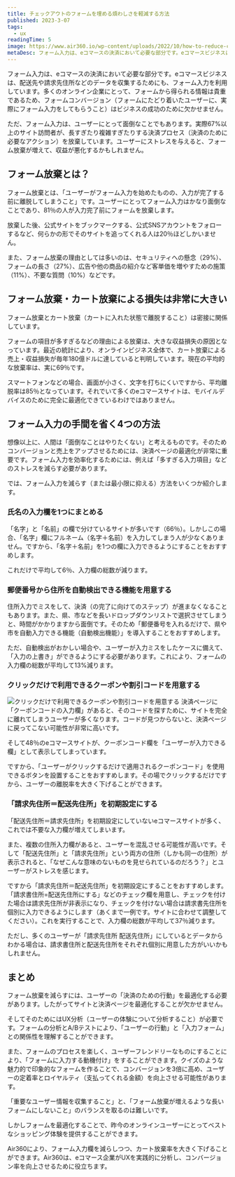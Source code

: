 ```yaml
---
title: チェックアウトのフォームを埋める煩わしさを軽減する方法
published: 2023-3-07
tags: 
  - ux
readingTime: 5
image: https://www.air360.io/wp-content/uploads/2022/10/how-to-reduce-checkout-form-fills.webp
metaDesc: フォーム入力は、eコマースの決済において必要な部分です。eコマースビジネスは、配送先や請求先住所などのデータを収集するためにも、フォーム入力を利用しています。多くのオンライン企業にとって、フォームから得られる情報は貴重であるため、フォームコンバージョンはビジネスの成功のために欠かせません。
---
```


フォーム入力は、eコマースの決済において必要な部分です。eコマースビジネスは、配送先や請求先住所などのデータを収集するためにも、フォーム入力を利用しています。多くのオンライン企業にとって、フォームから得られる情報は貴重であるため、フォームコンバージョン（フォームにたどり着いたユーザーに、実際にフォーム入力をしてもらうこと）はビジネスの成功のために欠かせません。

ただ、フォーム入力は、ユーザーにとって面倒なことでもあります。実際67%以上のサイト訪問者が、長すぎたり複雑すぎたりする決済プロセス（決済のために必要なアクション）を放棄しています。ユーザーにストレスを与えると、フォーム放棄が増えて、収益が悪化するかもしれません。

## フォーム放棄とは？
フォーム放棄とは、「ユーザーがフォーム入力を始めたものの、入力が完了する前に離脱してしまうこと」です。ユーザーにとってフォーム入力はかなり面倒なことであり、81％の人が入力完了前にフォームを放棄します。

放棄した後、公式サイトをブックマークする、公式SNSアカウントをフォローするなど、何らかの形でそのサイトを追ってくれる人は20％ほどしかいません。

また、フォーム放棄の理由としては多いのは、セキュリティへの懸念（29%）、フォームの長さ（27%）、広告や他の商品の紹介など客単価を増やすための施策（11%）、不要な質問（10%）などです。

## フォーム放棄・カート放棄による損失は非常に大きい
フォーム放棄とカート放棄（カートに入れた状態で離脱すること）は密接に関係しています。

フォームの項目が多すぎるなどの理由による放棄は、大きな収益損失の原因となっています。最近の統計により、オンラインビジネス全体で、カート放棄による売上・収益損失が毎年180億ドルに達していると判明しています。現在の平均的な放棄率は、実に69％です。

スマートフォンなどの場合、画面が小さく、文字を打ちにくいですから、平均離脱率は85％となっています。それでいて多くのeコマースサイトは、モバイルデバイスのために完全に最適化できているわけではありません。

## フォーム入力の手間を省く4つの方法
想像以上に、人間は「面倒なことはやりたくない」と考えるものです。そのためコンバージョンと売上をアップさせるためには、決済ページの最適化が非常に重要です。フォーム入力を効率化するためには、例えば「多すぎる入力項目」などのストレスを減らす必要があります。

では、フォーム入力を減らす（または最小限に抑える）方法をいくつか紹介します。
### 氏名の入力欄を1つにまとめる
「名字」と「名前」の欄で分けているサイトが多いです（66％）。しかしこの場合、「名字」欄にフルネーム（名字＋名前）を入力してしまう人が少なくありません。ですから、「名字＋名前」を1つの欄に入力できるようにすることをおすすめします。

これだけで平均して6％、入力欄の総数が減ります。
### 郵便番号から住所を自動検出できる機能を用意する
住所入力でミスをして、決済（の完了に向けてのステップ）が進まなくなることもあります。また、県、市などを長いドロップダウンリストで選択させてしまうと、時間がかかりますから面倒です。そのため「郵便番号を入れるだけで、県や市を自動入力できる機能（自動検出機能）」を導入することをおすすめします。

ただ、自動検出がおかしい場合や、ユーザーが入力ミスをしたケースに備えて、「入力の上書き」ができるようにする必要があります。これにより、フォームの入力欄の総数が平均して13%減ります。

### クリックだけで利用できるクーポンや割引コードを用意する
![クリックだけで利用できるクーポンや割引コードを用意する](https://www.air360.io/wp-content/uploads/2022/10/how-to-reduce-checkout-form-fills-1.webp)
決済ページに「クーポンコードの入力欄」があると、そのコードを探すために、サイトを完全に離れてしまうユーザーが多くなります。コードが見つからないと、決済ページに戻ってこない可能性が非常に高いです。

そして48％のeコマースサイトが、クーポンコード欄を「ユーザーが入力できる欄」として表示してしまっています。

ですから、「ユーザーがクリックするだけで適用されるクーポンコード」を使用できるボタンを設置することをおすすめします。その場でクリックするだけですから、ユーザーの離脱率を大きく下げることができます。

### 「請求先住所＝配送先住所」を初期設定にする
「配送先住所＝請求先住所」を初期設定にしていないeコマースサイトが多く、これでは不要な入力欄が増えてしまいます。

また、複数の住所入力欄があると、ユーザーを混乱させる可能性が高いです。そして「配送先住所」と「請求先住所」という両方の住所（しかも同一の住所）が表示されると、「なぜこんな意味のないものを見せられているのだろう？」とユーザーがストレスを感じます。

ですから「請求先住所＝配送先住所」を初期設定にすることをおすすめします。「請求書住所=配送先住所にする」などのチェック欄を用意し、チェックを付けた場合は請求先住所が非表示になり、チェックを付けない場合は請求書先住所を個別に入力できるようにします（あくまで一例です。サイトに合わせて調整してください）。これを実行することで、入力欄の総数が平均して37％減ります。

ただし、多くのユーザーが「請求先住所 配送先住所」にしているとデータからわかる場合は、請求書住所と配送先住所をそれぞれ個別に用意した方がいいかもしれません。

## まとめ
フォーム放棄を減らすには、ユーザーの「決済のための行動」を最適化する必要があります。したがってサイトと決済ページを最適化することが欠かせません。

そしてそのためにはUX分析（ユーザーの体験について分析すること）が必要です。フォームの分析とA/Bテストにより、「ユーザーの行動」と「入力フォーム」との関係性を理解することができます。

また、フォームのプロセスを楽しく、ユーザーフレンドリーなものにすることにより、「フォームに入力する動機付け」をすることができます。クイズのような魅力的で印象的なフォームを作ることで、コンバージョンを3倍に高め、ユーザーの定着率とロイヤルティ（支払ってくれる金額）を向上させる可能性があります。

「重要なユーザー情報を収集すること」と、「フォーム放棄が増えるような長いフォームにしないこと」のバランスを取るのは難しいです。

しかしフォームを最適化することで、昨今のオンラインユーザーにとってベストなショッピング体験を提供することができます。

Air360により、フォーム入力欄を減らしつつ、カート放棄率を大きく下げることができます。Air360は、eコマース企業がUXを実践的に分析し、コンバージョン率を向上させるために役立ちます。